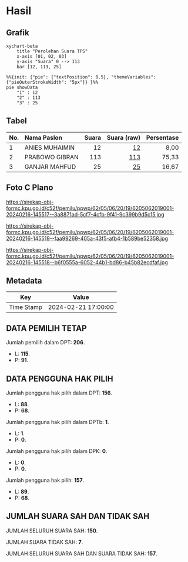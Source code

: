 # Hasil

## Grafik

```mermaid
xychart-beta
    title "Perolehan Suara TPS"
    x-axis [01, 02, 03]
    y-axis "Suara" 0 --> 113
    bar [12, 113, 25]
```

```mermaid
%%{init: {"pie": {"textPosition": 0.5}, "themeVariables": {"pieOuterStrokeWidth": "5px"}} }%%
pie showData
    "1" : 12
    "2" : 113
    "3" : 25
```

## Tabel

| No. | Nama Paslon    | Suara | Suara (raw) | Persentase |
|:--- |:-------------- | -----:| -----------:| ----------:|
| 1   | ANIES MUHAIMIN | 12    | [12][p-1]   | 8,00       |
| 2   | PRABOWO GIBRAN | 113   | [113][p-2]  | 75,33      |
| 3   | GANJAR MAHFUD  | 25    | [25][p-3]   | 16,67      |


[p-1]: https://github.com/gigit-pemilu/pemilu-2024-62-kalimantan-tengah/blob/main/pilpres/hitung-suara/sub/62-kalimantan-tengah/sub/05-barito-utara/sub/06-lahei/sub/2019-bengahon/sub/001-tps/sub/paslon-1.txt
[p-2]: https://github.com/gigit-pemilu/pemilu-2024-62-kalimantan-tengah/blob/main/pilpres/hitung-suara/sub/62-kalimantan-tengah/sub/05-barito-utara/sub/06-lahei/sub/2019-bengahon/sub/001-tps/sub/paslon-2.txt
[p-3]: https://github.com/gigit-pemilu/pemilu-2024-62-kalimantan-tengah/blob/main/pilpres/hitung-suara/sub/62-kalimantan-tengah/sub/05-barito-utara/sub/06-lahei/sub/2019-bengahon/sub/001-tps/sub/paslon-3.txt

## Foto C Plano

https://sirekap-obj-formc.kpu.go.id/c52f/pemilu/ppwp/62/05/06/20/19/6205062019001-20240216-145517--3a8871ad-5cf7-4cfb-9f41-9c399b9d5c15.jpg

https://sirekap-obj-formc.kpu.go.id/c52f/pemilu/ppwp/62/05/06/20/19/6205062019001-20240216-145519--faa99269-405a-43f5-afb4-1b589be52358.jpg

https://sirekap-obj-formc.kpu.go.id/c52f/pemilu/ppwp/62/05/06/20/19/6205062019001-20240216-145518--b6f0555a-6052-44b1-bd86-b45b82ecdfaf.jpg


## Metadata

| Key        | Value               |
| ---------- | ------------------- |
| Time Stamp | 2024-02-21 17:00:00 |


## DATA PEMILIH TETAP

Jumlah pemilih dalam DPT: **206**.
 * L: **115**.
 * P: **91**.

## DATA PENGGUNA HAK PILIH

Jumlah pengguna hak pilih dalam DPT: **156**.
 * L: **88**.
 * P: **68**.

Jumlah pengguna hak pilih dalam DPTb: **1**.
 * L: **1**.
 * P: **0**.

Jumlah pengguna hak pilih dalam DPK: **0**.
 * L: **0**.
 * P: **0**.

Jumlah pengguna hak pilih: **157**.
 * L: **89**.
 * P: **68**.

## JUMLAH SUARA SAH DAN TIDAK SAH

JUMLAH SELURUH SUARA SAH: **150**.

JUMLAH SUARA TIDAK SAH: **7**.

JUMLAH SELURUH SUARA SAH DAN SUARA TIDAK SAH: **157**.


